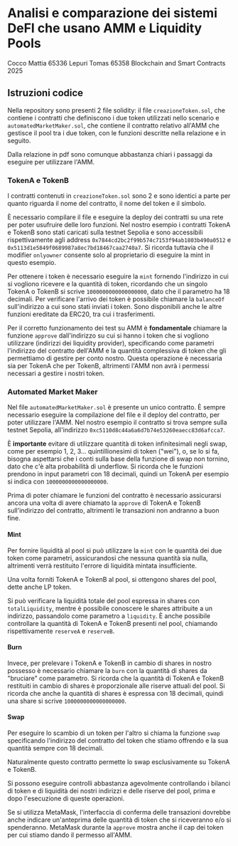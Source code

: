 # Analisi e comparazione dei sistemi DeFI che usano AMM e Liquidity Pools
Cocco Mattia 65336
Lepuri Tomas 65358
Blockchain and Smart Contracts 2025

## Istruzioni codice
Nella repository sono presenti 2 file solidity: il file ```creazioneToken.sol```, che contiene i contratti che definiscono i due token utilizzati nello scenario e ```automatedMarketMaker.sol```, che contiene il contratto relativo all'AMM che gestisce il pool tra i due token, con le funzioni descritte nella relazione e in seguito.

Dalla relazione in pdf sono comunque abbastanza chiari i passaggi da eseguire per utilizzare l'AMM.


### TokenA e TokenB

I contratti contenuti in ```creazioneToken.sol``` sono 2 e sono identici a parte per quanto riguarda il nome del contratto, il nome del token e il simbolo. 

È necessario compilare il file e eseguire la deploy dei contratti su una rete per poter usufruire delle loro funzioni.
Nel nostro esempio i contratti TokenA e TokenB sono stati caricati sulla testnet Sepolia e sono accessibili rispettivamente agli address ```0x7844cd2bc2f99b574c7153f94ab1803b490a0512``` e ```0x5113d1e5849f0689987a8ec7bd18467caa2740a7```.
Si ricorda tuttavia che il modifier ```onlyowner``` consente solo al proprietario di eseguire la mint in questo esempio.

Per ottenere i token è necessario eseguire la ```mint``` fornendo l'indirizzo in cui si vogliono ricevere e la quantità di token, ricordando che un singolo TokenA o TokenB si scrive ```1000000000000000000```, dato che il parametro ha 18 decimali.
Per verificare l'arrivo dei token è possibile chiamare la ```balanceOf``` sull'indirizzo a cui sono stati inviati i token.
Sono disponibili anche le altre funzioni ereditate da ERC20, tra cui i trasferimenti.

Per il corretto funzionamento dei test su AMM è **fondamentale** chiamare la funzione ```approve``` dall'indirizzo su cui si hanno i token che si vogliono utilizzare (indirizzi dei liquidity provider), specificando come parametri l'indirizzo del contratto dell'AMM e la quantità complessiva di token che gli permettiamo di gestire per conto nostro.
Questa operazione è necessaria sia per TokenA che per TokenB, altrimenti l'AMM non avrà i permessi necessari a gestire i nostri token. 


### Automated Market Maker

Nel file ```automatedMarketMaker.sol``` è presente un unico contratto. È sempre necessario eseguire la compilazione del file e il deploy del contratto, per poter utilizzare l'AMM.
Nel nostro esempio il contratto si trova sempre sulla testnet Sepolia, all'indirizzo ```0xc5110d8c44a6a6d7b74e53260eaecc83d6afcca7```.

È **importante** evitare di utilizzare quantità di token infinitesimali negli swap, come per esempio 1, 2, 3... quintillionesimi di token ("wei"), o, se lo si fa, bisogna aspettarsi che i conti sulla base della funzione di swap non tornino, dato che c'è alta probabilità di underflow.
Si ricorda che le funzioni prendono in input parametri con 18 decimali, quindi un TokenA per esempio si indica con ```1000000000000000000```.

Prima di poter chiamare le funzioni del contratto è necessario assicurarsi ancora una volta di avere chiamato la ```approve``` di TokenA e TokenB sull'indirizzo del contratto, altrimenti le transazioni non andranno a buon fine.

#### Mint
Per fornire liquidità al pool si può utilizzare la ```mint``` con le quantità dei due token come parametri, assicurandosi che nessuna quantità sia nulla, altrimenti verrà restituito l'errore di liquidità mintata insufficiente.

Una volta forniti TokenA e TokenB al pool, si ottengono shares del pool, dette anche LP token.

Si può verificare la liquidità totale del pool espressa in shares con ```totalLiquidity```, mentre è possibile conoscere le shares attribuite a un indirizzo, passandolo come parametro a ```liquidity```.
È anche possibile controllare la quantità di TokenA e TokenB presenti nel pool, chiamando rispettivamente ```reserveA``` e ```reserveB```.

#### Burn
Invece, per prelevare i TokenA e TokenB in cambio di shares in nostro possesso è necessario chiamare la ```burn``` con la quantità di shares da "bruciare" come parametro.
Si ricorda che la quantità di TokenA e TokenB restituiti in cambio di shares è proporzionale alle riserve attuali del pool.
Si ricorda che anche la quantità di shares è espressa con 18 decimali, quindi una share si scrive ```1000000000000000000```.

#### Swap
Per eseguire lo scambio di un token per l'altro si chiama la funzione ```swap``` specificando l'indirizzo del contratto del token che stiamo offrendo e la sua quantità sempre con 18 decimali.

Naturalmente questo contratto permette lo swap esclusivamente su TokenA e TokenB.

Si possono eseguire controlli abbastanza agevolmente controllando i bilanci di token e di liquidità dei nostri indirizzi e delle riserve del pool, prima e dopo l'esecuzione di queste operazioni.

Se si utilizza MetaMask, l'interfaccia di conferma delle transazioni dovrebbe anche indicare un'anteprima delle quantità di token che si riceveranno e/o si spenderanno.
MetaMask durante la ```approve``` mostra anche il cap dei token per cui stiamo dando il permesso all'AMM.







